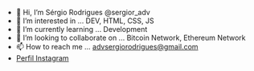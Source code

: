 - 👋 Hi, I’m Sérgio Rodrigues @sergior_adv 
- 👀 I’m interested in ... DEV, HTML, CSS, JS
- 🌱 I’m currently learning ... Development
- 💞️ I’m looking to collaborate on ... Bitcoin Network, Ethereum Network
- 📫 How to reach me ... advsergiorodrigues@gmail.com
  <li><a href="http://instagram.com/sergiosrx_/" target="_black"> Perfil Instagram</a></li>
<!---
Sayfor/Sayfor is a ✨ special ✨ repository because its `README.md` (this file) appears on your GitHub profile.
You can click the Preview link to take a look at your changes.
--->
